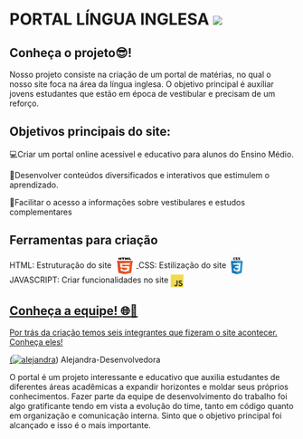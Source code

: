 <h1>PORTAL LÍNGUA INGLESA  <img src="../img/img-navegador1.pnimg/img-navegador1.png" height="30px"></h1>

## Conheça o projeto😎!
Nosso projeto consiste na criação de um portal de matérias, no qual o nosso site foca na área da língua inglesa. O objetivo principal é auxíliar jovens estudantes que estão em época de vestibular e precisam de um reforço. 

## Objetivos principais do site:

💻Criar um portal online acessível e educativo para alunos do  Ensino Médio.

🎯Desenvolver conteúdos diversificados e interativos que estimulem o  aprendizado.

🚀Facilitar o acesso a informações sobre vestibulares e estudos  complementares

## Ferramentas para criação

 HTML: Estruturação do site
<a href="https://www.w3.org/html/" target="_blank" rel="noreferrer"> <img src="https://raw.githubusercontent.com/devicons/devicon/master/icons/html5/html5-original-wordmark.svg" alt="html5" width="40" height="30" align="center"/>
  </a>
 CSS: Estilização do site
<a href="https://www.w3schools.com/css/" target="_blank" rel="noreferrer"> <img src="https://raw.githubusercontent.com/devicons/devicon/master/icons/css3/css3-original-wordmark.svg" alt="css3" width="30" align="center">
  </a>
 JAVASCRIPT: Criar funcionalidades no site 
<a href="https://developer.mozilla.org/en-US/docs/Web/JavaScript" target="_blank" rel="noreferrer"> <img src="https://raw.githubusercontent.com/devicons/devicon/master/icons/javascript/javascript-original.svg" alt="javascript" width="23" align="center" he/> 

## Conheça a equipe! 🌐📌

Por trás da criação temos seis integrantes que fizeram o site acontecer. Conheça eles!

 (<a href="https://ibb.co/YDMqFz5"><img src="https://i.ibb.co/YDMqFz5/alejandra.jpg" alt="alejandra" border="0"></a>)
 Alejandra-Desenvolvedora

O portal é um projeto interessante e educativo que auxilia estudantes de diferentes áreas acadêmicas a expandir horizontes e moldar seus próprios conhecimentos. Fazer parte da equipe de desenvolvimento do trabalho foi algo gratificante tendo em vista a evolução do time, tanto em código quanto em organização e comunicação interna. Sinto que o objetivo principal foi alcançado e isso é o mais importante.

